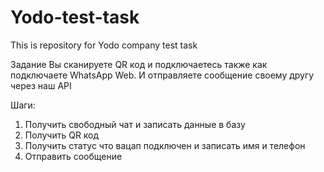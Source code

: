 # Yodo-test-task
This is repository for Yodo company test task

Задание
Вы сканируете QR код и подключаетесь также как подключаете WhatsApp Web. И отправляете сообщение своему другу через наш API

Шаги:
1. Получить свободный чат и записать данные в базу
2. Получить QR код
3. Получить статус что вацап подключен и записать имя и телефон
4. Отправить сообщение
